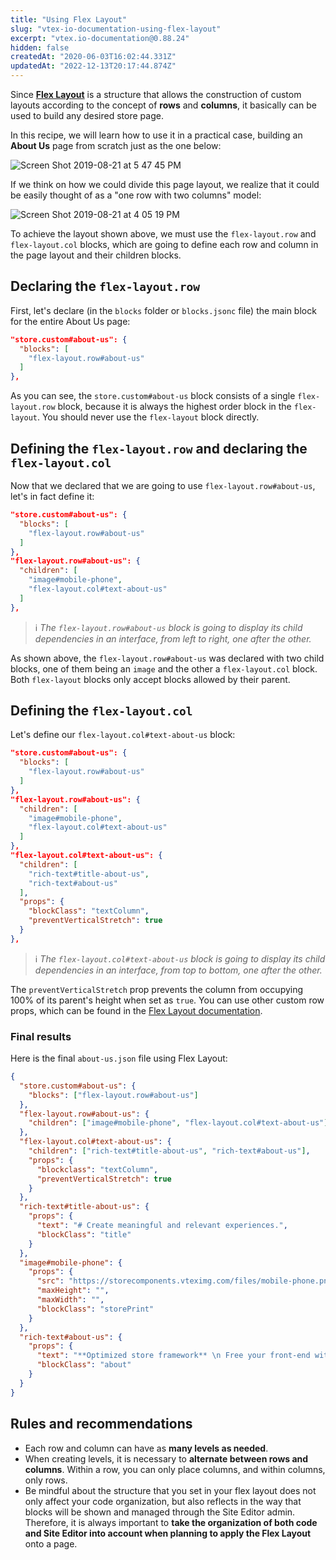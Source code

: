 ```yaml
---
title: "Using Flex Layout"
slug: "vtex-io-documentation-using-flex-layout"
excerpt: "vtex.io-documentation@0.88.24"
hidden: false
createdAt: "2020-06-03T16:02:44.331Z"
updatedAt: "2022-12-13T20:17:44.874Z"
---
```


Since [**Flex Layout**](https://developers.vtex.com/vtex-developer-docs/docs/vtex-io-documentation-using-flex-layout) is a structure that allows the construction of custom layouts according to the concept of **rows** and **columns**, it basically can be used to build any desired store page.

In this recipe, we will learn how to use it in a practical case, building an **About Us** page from scratch just as the one below:

![Screen Shot 2019-08-21 at 5 47 45 PM](https://raw.githubusercontent.com/vtexdocs/dev-portal-content/main/images/vtex-io-documentation-using-flex-layout-0.png)

If we think on how we could divide this page layout, we realize that it could be easily thought of as a "one row with two columns" model:

![Screen Shot 2019-08-21 at 4 05 19 PM](https://raw.githubusercontent.com/vtexdocs/dev-portal-content/main/images/vtex-io-documentation-using-flex-layout-1.png)

To achieve the layout shown above, we must use the `flex-layout.row` and `flex-layout.col` blocks, which are going to define each row and column in the page layout and their children blocks.

## Declaring the `flex-layout.row`

First, let's declare (in the `blocks` folder or `blocks.jsonc` file) the main block for the entire About Us page:

```json
"store.custom#about-us": {
  "blocks": [
    "flex-layout.row#about-us"
  ]
},
```

As you can see, the `store.custom#about-us` block consists of a single `flex-layout.row` block, because it is always the highest order block in the `flex-layout`. You should never use the `flex-layout` block directly.

## Defining the `flex-layout.row` and declaring the `flex-layout.col`

Now that we declared that we are going to use `flex-layout.row#about-us`, let's in fact define it:

```json
"store.custom#about-us": {
  "blocks": [
    "flex-layout.row#about-us"
  ]
},
"flex-layout.row#about-us": {
  "children": [
    "image#mobile-phone",
    "flex-layout.col#text-about-us"
  ]
},
```

> ℹ *The `flex-layout.row#about-us` block is going to display its child dependencies in an interface, from left to right, one after the other.*

As shown above, the `flex-layout.row#about-us` was declared with two child blocks, one of them being an `image` and the other a `flex-layout.col` block. Both `flex-layout` blocks only accept blocks allowed by their parent.

## Defining the `flex-layout.col`

Let's define our `flex-layout.col#text-about-us` block:

```json
"store.custom#about-us": {
  "blocks": [
    "flex-layout.row#about-us"
  ]
},
"flex-layout.row#about-us": {
  "children": [
    "image#mobile-phone",
    "flex-layout.col#text-about-us"
  ]
},
"flex-layout.col#text-about-us": {
  "children": [
    "rich-text#title-about-us",
    "rich-text#about-us"
  ],
  "props": {
    "blockClass": "textColumn",
    "preventVerticalStretch": true
  }
},
```

> ℹ *The `flex-layout.col#text-about-us` block is going to display its child dependencies in an interface, from top to bottom, one after the other.*

The `preventVerticalStretch` prop prevents the column from occupying 100% of its parent's height when set as `true`. You can use other custom row props, which can be found in the [Flex Layout documentation](https://developers.vtex.com/vtex-developer-docs/docs/vtex-flex-layout/).

### Final results

Here is the final `about-us.json` file using Flex Layout:

```json
{
  "store.custom#about-us": {
    "blocks": ["flex-layout.row#about-us"]
  },
  "flex-layout.row#about-us": {
    "children": ["image#mobile-phone", "flex-layout.col#text-about-us"]
  },
  "flex-layout.col#text-about-us": {
    "children": ["rich-text#title-about-us", "rich-text#about-us"],
    "props": {
      "blockclass": "textColumn",
      "preventVerticalStretch": true
    }
  },
  "rich-text#title-about-us": {
    "props": {
      "text": "# Create meaningful and relevant experiences.",
      "blockClass": "title"
    }
  },
  "image#mobile-phone": {
    "props": {
      "src": "https://storecomponents.vteximg.com/files/mobile-phone.png",
      "maxHeight": "",
      "maxWidth": "",
      "blockClass": "storePrint"
    }
  },
  "rich-text#about-us": {
    "props": {
      "text": "**Optimized store framework** \n Free your front-end with our React + Node store framework. Improve usability and SEO, while increasing conversion with modular components, single-page applications, and a ready-for-PWA structure. \n **Multi-currency and language** \n Go international with multiple storefronts to support different languages and easily manage local currencies and payment conditions. \n **Serverless development platform** \n Reduce loading time, improve usability, and make the best out of SEO. Developing scalable components with a comprehensive, easy-to-use toolset, you can build stores faster than ever.",
      "blockClass": "about"
    }
  }
}
```

## Rules and recommendations

- Each row and column can have as **many levels as needed**.
- When creating levels, it is necessary to **alternate between rows and columns**. Within a row, you can only place columns, and within columns, only rows.
- Be mindful about the structure that you set in your flex layout does not only affect your code organization, but also reflects in the way that blocks will be shown and managed through the Site Editor admin. Therefore, it is always important to **take the organization of both code and Site Editor into account when planning to apply the Flex Layout** onto a page.
